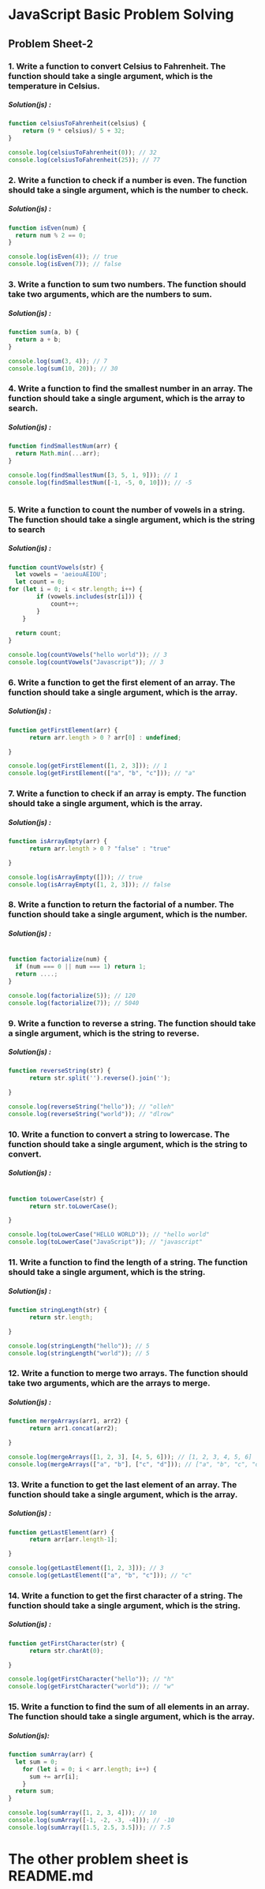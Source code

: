 # JavaScript Basic Problem Solving
## Problem Sheet-2
### 1. Write a function to convert Celsius to Fahrenheit. The function should take a single argument, which is the temperature in Celsius.
##### Solution(js) :
```javascript
function celsiusToFahrenheit(celsius) {
    return (9 * celsius)/ 5 + 32;
}

console.log(celsiusToFahrenheit(0)); // 32
console.log(celsiusToFahrenheit(25)); // 77

```
### 2.  Write a function to check if a number is even. The function should take a single argument, which is the number to check.
##### Solution(js) :
```javascript
function isEven(num) {
  return num % 2 == 0;
}

console.log(isEven(4)); // true
console.log(isEven(7)); // false
```
### 3. Write a function to sum two numbers. The function should take two arguments, which are the numbers to sum.
##### Solution(js) :
```javascript
function sum(a, b) {
  return a + b;
}

console.log(sum(3, 4)); // 7
console.log(sum(10, 20)); // 30


```
### 4. Write a function to find the smallest number in an array. The function should take a single argument, which is the array to search.
##### Solution(js) :
```javascript
function findSmallestNum(arr) {
  return Math.min(...arr);
}

console.log(findSmallestNum([3, 5, 1, 9])); // 1
console.log(findSmallestNum([-1, -5, 0, 10])); // -5



```
### 5. Write a function to count the number of vowels in a string. The function should take a single argument, which is the string to search
##### Solution(js) :
```javascript
function countVowels(str) {
  let vowels = 'aeiouAEIOU';
  let count = 0;
for (let i = 0; i < str.length; i++) {
        if (vowels.includes(str[i])) {
            count++;
        }
    }
    
  return count;
}

console.log(countVowels("hello world")); // 3
console.log(countVowels("Javascript")); // 3


```
### 6.  Write a function to get the first element of an array. The function should take a single argument, which is the array.
##### Solution(js) :
```javascript
function getFirstElement(arr) {
      return arr.length > 0 ? arr[0] : undefined;

}

console.log(getFirstElement([1, 2, 3])); // 1
console.log(getFirstElement(["a", "b", "c"])); // "a"


```
###  7. Write a function to check if an array is empty. The function should take a single argument, which is the array.
##### Solution(js) :
```javascript
function isArrayEmpty(arr) {
      return arr.length > 0 ? "false" : "true"

}

console.log(isArrayEmpty([])); // true
console.log(isArrayEmpty([1, 2, 3])); // false


```
### 8. Write a function to return the factorial of a number. The function should take a single argument, which is the number.
##### Solution(js) :
```javascript

function factorialize(num) {
  if (num === 0 || num === 1) return 1;
  return ....;
}

console.log(factorialize(5)); // 120
console.log(factorialize(7)); // 5040

```
### 9. Write a function to reverse a string. The function should take a single argument, which is the string to reverse.
##### Solution(js) :
```javascript
function reverseString(str) {
      return str.split('').reverse().join('');

}

console.log(reverseString("hello")); // "olleh"
console.log(reverseString("world")); // "dlrow"


```
### 10. Write a function to convert a string to lowercase. The function should take a single argument, which is the string to convert.
##### Solution(js) :
```javascript

function toLowerCase(str) {
      return str.toLowerCase();

}

console.log(toLowerCase("HELLO WORLD")); // "hello world"
console.log(toLowerCase("JavaScript")); // "javascript"

```
### 11. Write a function to find the length of a string. The function should take a single argument, which is the string.
##### Solution(js) :
```javascript
function stringLength(str) {
      return str.length;

}

console.log(stringLength("hello")); // 5
console.log(stringLength("world")); // 5


```
### 12.  Write a function to merge two arrays. The function should take two arguments, which are the arrays to merge.
##### Solution(js) :
```javascript
function mergeArrays(arr1, arr2) {
      return arr1.concat(arr2);

}

console.log(mergeArrays([1, 2, 3], [4, 5, 6])); // [1, 2, 3, 4, 5, 6]
console.log(mergeArrays(["a", "b"], ["c", "d"])); // ["a", "b", "c", "d"]


```
### 13.  Write a function to get the last element of an array. The function should take a single argument, which is the array.
##### Solution(js) :
```javascript
function getLastElement(arr) {
      return arr[arr.length-1];

}

console.log(getLastElement([1, 2, 3])); // 3
console.log(getLastElement(["a", "b", "c"])); // "c"


```

### 14.  Write a function to get the first character of a string. The function should take a single argument, which is the string.
##### Solution(js) :
```javascript
function getFirstCharacter(str) {
      return str.charAt(0);

}

console.log(getFirstCharacter("hello")); // "h"
console.log(getFirstCharacter("world")); // "w"


```
### 15.  Write a function to find the sum of all elements in an array. The function should take a single argument, which is the array. 
##### Solution(js):
```javascript
function sumArray(arr) {
  let sum = 0;
    for (let i = 0; i < arr.length; i++) {
      sum += arr[i];
    }
  return sum;
}

console.log(sumArray([1, 2, 3, 4])); // 10
console.log(sumArray([-1, -2, -3, -4])); // -10
console.log(sumArray([1.5, 2.5, 3.5])); // 7.5


```
# The other problem sheet is README.md

